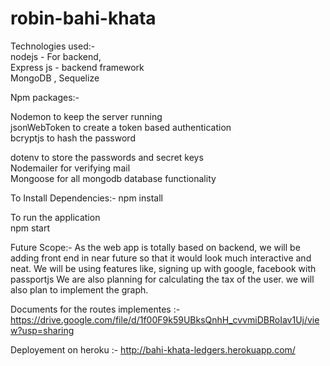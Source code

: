 
# robin-bahi-khata

Technologies used:-<br>
nodejs - For backend,<br>
Express js - backend framework<br>
MongoDB , Sequelize<br>
 

Npm packages:-

Nodemon to keep the server running<br>
jsonWebToken to create a token based authentication<br>
bcryptjs to hash the password<br>

dotenv to store the passwords and secret keys<br>
Nodemailer for verifying mail<br>
Mongoose for all mongodb database functionality<br>

To Install Dependencies:-
npm install<br>

To run the application<br>
npm start<br>

Future Scope:-
As the web app is totally based on backend, we will be adding front end in near future so that it would look much interactive and neat.
We will be using features like, signing up with google, facebook with passportjs
We are also planning for calculating the tax of the user. 
we will also plan to implement the graph.

Documents for the routes implementes :-
https://drive.google.com/file/d/1f00F9k59UBksQnhH_cvvmiDBRoIav1Uj/view?usp=sharing

Deployement on heroku :-
http://bahi-khata-ledgers.herokuapp.com/
